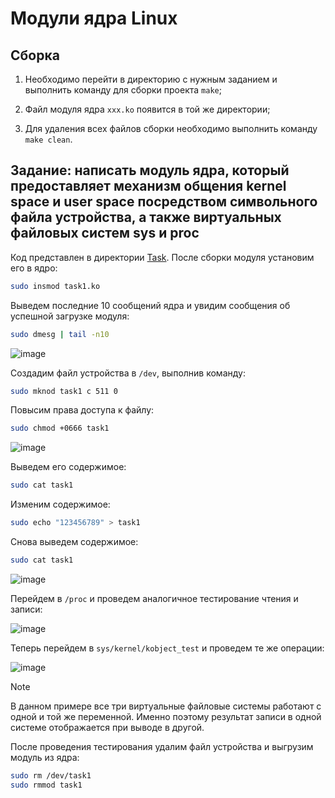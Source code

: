 # Модули ядра Linux

## Сборка

1. Необходимо перейти в директорию с нужным заданием и выполнить команду для сборки проекта `make`;

2. Файл модуля ядра `xxx.ko` появится в той же директории;

3. Для удаления всех файлов сборки необходимо выполнить команду `make clean`.

## Задание: написать модуль ядра, который предоставляет механизм общения kernel space и user space посредством символьного файла устройства, а также виртуальных файловых систем sys и proc

Код представлен в директории [Task](https://github.com/EltexEmbeddedC/linux-kernel-modules/blob/main/Task). После сборки модуля установим его в ядро:

```bash
sudo insmod task1.ko
```

Выведем последние 10 сообщений ядра и увидим сообщения об успешной загрузке модуля:

```bash
sudo dmesg | tail -n10
```

![image](https://github.com/user-attachments/assets/e009b840-36a9-4785-b598-1c270746eb08)

Создадим файл устройства в `/dev`, выполнив команду:

```bash
sudo mknod task1 c 511 0
```

Повысим права доступа к файлу:

```bash
sudo chmod +0666 task1
```

![image](https://github.com/user-attachments/assets/7fa66311-072b-40c4-9e04-adde75dec15c)

Выведем его содержимое:

```bash
sudo cat task1
```

Изменим содержимое:

```bash
sudo echo "123456789" > task1
```

Снова выведем содержимое:

```bash
sudo cat task1
```

![image](https://github.com/user-attachments/assets/6249c4a9-aa9d-4821-a763-38408a31d388)

Перейдем в `/proc` и проведем аналогичное тестирование чтения и записи:

![image](https://github.com/user-attachments/assets/14fc4bfb-b94b-4109-ba71-5d83760d4067)

Теперь перейдем в `sys/kernel/kobject_test` и проведем те же операции: 

![image](https://github.com/user-attachments/assets/df692830-f246-49ae-a0a6-4ebe403d6e31)

> [!NOTE]
> В данном примере все три виртуальные файловые системы работают с одной и той же переменной. Именно поэтому результат записи в одной системе отображается при выводе в другой.

После проведения тестирования удалим файл устройства и выгрузим модуль из ядра:

```bash
sudo rm /dev/task1
sudo rmmod task1
```
